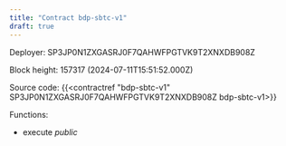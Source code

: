 ```yaml
---
title: "Contract bdp-sbtc-v1"
draft: true
---
```

Deployer: SP3JP0N1ZXGASRJ0F7QAHWFPGTVK9T2XNXDB908Z


 



Block height: 157317 (2024-07-11T15:51:52.000Z)

Source code: {{<contractref "bdp-sbtc-v1" SP3JP0N1ZXGASRJ0F7QAHWFPGTVK9T2XNXDB908Z bdp-sbtc-v1>}}

Functions:

* execute _public_
